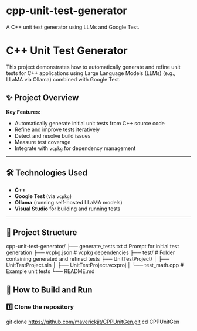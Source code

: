 # cpp-unit-test-generator
A C++ unit test generator using LLMs and Google Test.
# C++ Unit Test Generator

This project demonstrates how to automatically generate and refine unit tests for C++ applications using Large Language Models (LLMs) (e.g., LLaMA via Ollama) combined with Google Test.

## ✨ Project Overview

**Key Features:**
- Automatically generate initial unit tests from C++ source code
- Refine and improve tests iteratively
- Detect and resolve build issues
- Measure test coverage
- Integrate with `vcpkg` for dependency management

---

## 🛠️ Technologies Used

- **C++**
- **Google Test** (via `vcpkg`)
- **Ollama** (running self-hosted LLaMA models)
- **Visual Studio** for building and running tests

---

## 📂 Project Structure

cpp-unit-test-generator/
├── generate_tests.txt # Prompt for initial test generation
├── vcpkg.json # vcpkg dependencies
├── test/ # Folder containing generated and refined tests
├── UnitTestProject/
│ ├── UnitTestProject.sln
│ ├── UnitTestProject.vcxproj
│ └── test_math.cpp # Example unit tests
└── README.md


## 🚀 How to Build and Run

### 1️⃣ Clone the repository


git clone https://github.com/maverickjit/CPPUnitGen.git
cd CPPUnitGen
